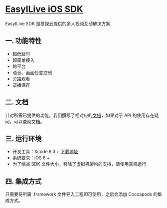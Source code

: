 # [EasyILive iOS SDK](https://github.com/easyvaas/EasyLive_iOS)
EasyILive SDK 是易视云提供的多人视频互动解决方案

## 一. 功能特性

* 超低延时
* 超简单接入
* 跨平台
* 语音、画面任意控制
* 旁路观看
* 录播保存

## 二. 文档
针对所需已提供的功能，我们撰写了相对应的[文档](https://easyvaas.github.io/doc/chapter5/iOS.html)，如果对于 API 的使用存在疑问，可以查阅文档。

## 三. 运行环境
* 开发工具：Xcode 8.3 + [下载地址](https://itunes.apple.com/us/app/xcode/id497799835?ls=1&mt=12)
* 系统要求：iOS 8 +
* 为了缩减 SDK 文件大小，移除了虚拟机架构的支持，请使用真机运行

## 四. 集成方式
只需要将所需 .framework 文件导入工程即可使用，之后会添加 Cocoapods 的集成方式。


